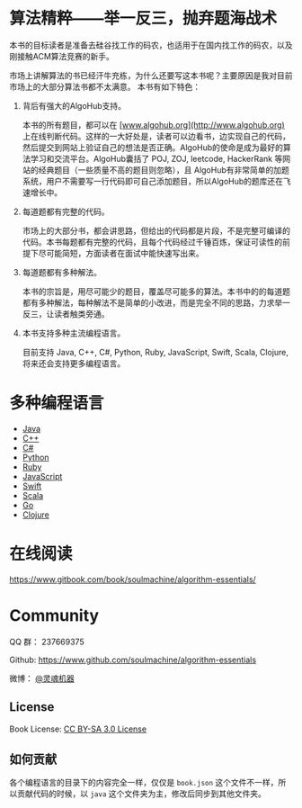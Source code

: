 # 算法精粹——举一反三，抛弃题海战术

本书的目标读者是准备去硅谷找工作的码农，也适用于在国内找工作的码农，以及刚接触ACM算法竞赛的新手。

市场上讲解算法的书已经汗牛充栋，为什么还要写这本书呢？主要原因是我对目前市场上的大部分算法书都不太满意。 本书有如下特色：

1. 背后有强大的AlgoHub支持。

    本书的所有题目，都可以在 [www.algohub.org](http://www.algohub.org) 上在线判断代码。这样的一大好处是，读者可以边看书，边实现自己的代码，然后提交到网站上验证自己的想法是否正确。AlgoHub的使命是成为最好的算法学习和交流平台。AlgoHub囊括了 POJ, ZOJ, leetcode, HackerRank 等网站的经典题目（一些质量不高的题目则忽略），且 AlgoHub有非常简单的加题系统，用户不需要写一行代码即可自己添加题目，所以AlgoHub的题库还在飞速增长中。

1. 每道题都有完整的代码。

    市场上的大部分书，都会讲思路，但给出的代码都是片段，不是完整可编译的代码。本书每题都有完整的代码，且每个代码经过千锤百炼，保证可读性的前提下尽可能简短，方面读者在面试中能快速写出来。

1. 每道题都有多种解法。

    本书的宗旨是，用尽可能少的题目，覆盖尽可能多的算法。本书中的的每道题都有多种解法，每种解法不是简单的小改进，而是完全不同的思路，力求举一反三，让读者触类旁通。

1. 本书支持多种主流编程语言。

    目前支持 Java, C++, C#, Python, Ruby, JavaScript, Swift, Scala, Clojure, 将来还会支持更多编程语言。


# 多种编程语言

* [Java](java)
* [C++](cpp)
* [C#](cs)
* [Python](py)
* [Ruby](rb)
* [JavaScript](js)
* [Swift](swift)
* [Scala](scala)
* [Go](go)
* [Clojure](clj)

# 在线阅读

<https://www.gitbook.com/book/soulmachine/algorithm-essentials/>


# Community

QQ 群： 237669375

Github: <https://www.github.com/soulmachine/algorithm-essentials>

微博： [@灵魂机器](http://weibo.com/soulmachine)


## License
Book License: [CC BY-SA 3.0 License](http://creativecommons.org/licenses/by-sa/3.0/)


## 如何贡献

各个编程语言的目录下的内容完全一样，仅仅是  `book.json` 这个文件不一样，所以贡献代码的时候，以 `java` 这个文件夹为主，修改后同步到其他文件夹。
